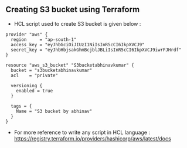 ## Creating S3 bucket using Terraform
- HCL script used to create S3 bucket is given below :
```
provider "aws" {
  region     = "ap-south-1"
  access_key = "eyJhbGciOiJIUzI1NiIsInR5cCI6IkpXVCJ9"
  secret_key = "eyJhbHbjsakGhmBcjblJBLiIsInR5cCI6IkpXVCJ9iwrFJHrdf"
}

resource "aws_s3_bucket" "S3bucketabhinavkumar" {
  bucket = "s3bucketabhinavkumar"
  acl    = "private"

  versioning {
    enabled = true
  }

  tags = {
    Name = "S3 bucket by abhinav"
  }
}
```
- For more reference to write any script in HCL language : https://registry.terraform.io/providers/hashicorp/aws/latest/docs 

